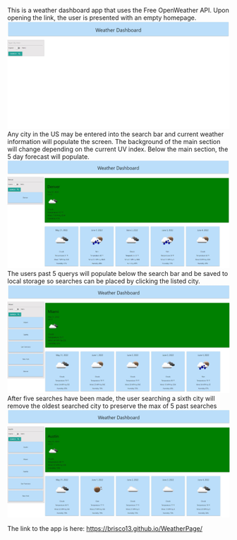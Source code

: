 This is a weather dashboard app that uses the Free OpenWeather API.
Upon opening the link, the user is presented with an empty homepage. ![picture1](./assets/images/Picture1.jpg "Picture1")
Any city in the US may be entered into the search bar and current weather information will populate the screen. The background of the main section will change depending on the current UV index. Below the main section, the 5 day forecast will populate. ![picture2](./assets/images/Picture2.jpg "Picture2") 
The users past 5 querys will populate below the search bar and be saved to local storage so searches can be placed by clicking the listed city. ![picture3](./assets/images/Picture3.jpg "Picture3")
After five searches have been made, the user searching a sixth city will remove the oldest searched city to preserve the max of 5 past searches ![picture4](./assets/images/Picture4.jpg "Picture4")

The link to the app is here: https://brisco13.github.io/WeatherPage/
